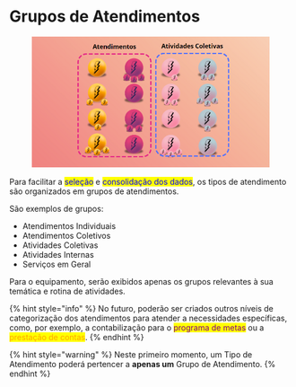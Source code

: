# Grupos de Atendimentos

<figure><img src="../../.gitbook/assets/image (6).png" alt=""><figcaption></figcaption></figure>

Para facilitar a <mark style="color:blue;">seleção</mark> e <mark style="color:blue;">consolidação dos dados</mark>, os tipos de atendimento são organizados em grupos de atendimentos.

São exemplos de grupos:

* Atendimentos Individuais
* Atendimentos Coletivos
* Atividades Coletivas
* Atividades Internas
* Serviços em Geral

Para o equipamento, serão exibidos apenas os grupos relevantes à sua temática e rotina de atividades.

{% hint style="info" %}
No futuro, poderão ser criados outros níveis de categorização dos atendimentos para atender a necessidades específicas, como, por exemplo, a contabilização para o <mark style="color:purple;">programa de metas</mark> ou a <mark style="color:orange;">prestação de contas</mark>.
{% endhint %}

{% hint style="warning" %}
Neste primeiro momento, um Tipo de Atendimento poderá pertencer a **apenas um** Grupo de Atendimento.
{% endhint %}
